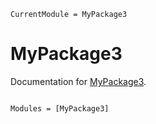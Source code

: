 ```@meta
CurrentModule = MyPackage3
```

# MyPackage3

Documentation for [MyPackage3](https://github.com/zhanghh0108/MyPackage3.jl).

```@index
```

```@autodocs
Modules = [MyPackage3]
```
